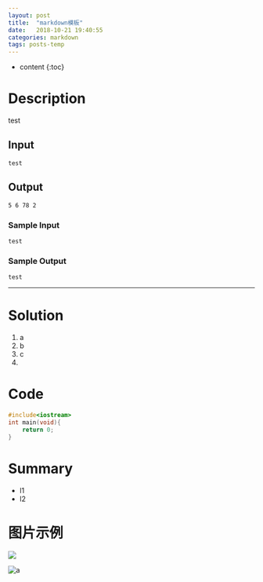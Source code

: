 ```yaml
---
layout: post
title:  "markdown模板"
date:   2018-10-21 19:40:55
categories: markdown
tags: posts-temp 
---
```


* content
{:toc}


# Description
test
## Input
`test`

## Output
`5 6 78 2` 

### Sample Input
    test

### Sample Output    
    test

---
# Solution

 1. a
 2. b
 3. c
 4.  

# Code 

```c++
#include<iostream>
int main(void){
    return 0;
}
```

# Summary

 - l1
 - l2
 

# 图片示例
![]({{site.url}}/assets/test.png)

![a]({{sthcool.top}}/assets/test.png) 

